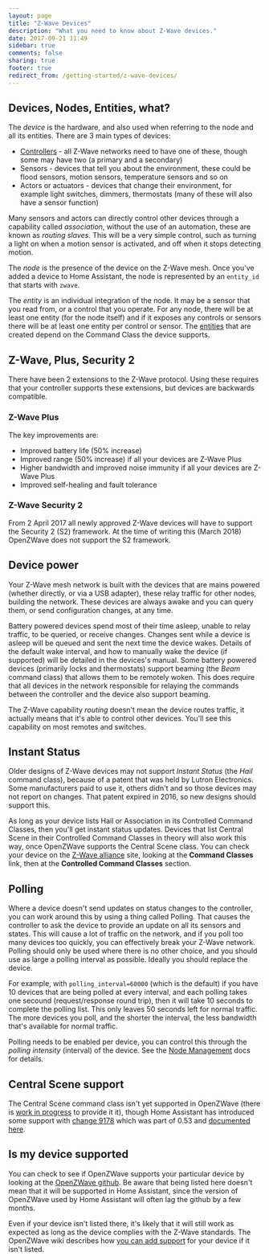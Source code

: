 ```yaml
---
layout: page
title: "Z-Wave Devices"
description: "What you need to know about Z-Wave devices."
date: 2017-09-21 11:49
sidebar: true
comments: false
sharing: true
footer: true
redirect_from: /getting-started/z-wave-devices/
---
```


## Devices, Nodes, Entities, what?

The *device* is the hardware, and also used when referring to the node and all its entities. There are 3 main types of devices:

* [Controllers](/docs/z-wave/controllers) - all Z-Wave networks need to have one of these, though some may have two (a primary and a secondary)
* Sensors - devices that tell you about the environment, these could be flood sensors, motion sensors, temperature sensors and so on
* Actors or actuators - devices that change their environment, for example light switches, dimmers, thermostats (many of these will also have a sensor function)

Many sensors and actors can directly control other devices through a capability called *association*, without the use of an automation, these are known as *routing slaves*. This will be a very simple control, such as turning a light on when a motion sensor is activated, and off when it stops detecting motion.

The *node* is the presence of the device on the Z-Wave mesh. Once you've added a device to Home Assistant, the node is represented by an `entity_id` that starts with `zwave`.

The *entity* is an individual integration of the node. It may be a sensor that you read from, or a control that you operate. For any node, there will be at least one entity (for the node itself) and if it exposes any controls or sensors there will be at least one entity per control or sensor. The [entities](/docs/z-wave/entities) that are created depend on the Command Class the device supports.

## Z-Wave, Plus, Security 2

There have been 2 extensions to the Z-Wave protocol. Using these requires that your controller supports these extensions, but devices are backwards compatible.

### Z-Wave Plus

The key improvements are:

* Improved battery life (50% increase)
* Improved range (50% increase) if all your devices are Z-Wave Plus
* Higher bandwidth and improved noise immunity if all your devices are Z-Wave Plus
* Improved self-healing and fault tolerance

### Z-Wave Security 2

From 2 April 2017 all newly approved Z-Wave devices will have to support the Security 2 (S2) framework. At the time of writing this (March 2018) OpenZWave does not support the S2 framework.

## Device power

Your Z-Wave mesh network is built with the devices that are mains powered (whether directly, or via a USB adapter), these relay traffic for other nodes, building the network. These devices are always awake and you can query them, or send configuration changes, at any time.

Battery powered devices spend most of their time asleep, unable to relay traffic, to be queried, or receive changes. Changes sent while a device is asleep will be queued and sent the next time the device wakes. Details of the default wake interval, and how to manually wake the device (if supported) will be detailed in the devices's manual. Some battery powered devices (primarily locks and thermostats) support beaming (the *Beam* command class) that allows them to be remotely woken. This does require that all devices in the network responsible for relaying the commands between the controller and the device also support beaming.

<div class='note'>

The Z-Wave capability *routing* doesn't mean the device routes traffic, it actually means that it's able to control other devices. You'll see this capability on most remotes and switches.

</div>

## Instant Status

Older designs of Z-Wave devices may not support *Instant Status* (the *Hail* command class), because of a patent that was held by Lutron Electronics. Some manufacturers paid to use it, others didn't and so those devices may not report on changes. That patent expired in 2016, so new designs should support this.

As long as your device lists Hail or Association in its Controlled Command Classes, then you'll get instant status updates. Devices that list Central Scene in their Controlled Command Classes in theory will also work this way, once OpenZWave supports the Central Scene class. You can check your device on the [Z-Wave alliance](https://products.z-wavealliance.org/) site, looking at the **Command Classes** link, then at the **Controlled Command Classes** section.

## Polling

Where a device doesn't send updates on status changes to the controller, you can work around this by using a thing called Polling. That causes the controller to ask the device to provide an update on all its sensors and states. This will cause a lot of traffic on the network, and if you poll too many devices too quickly, you can effectively break your Z-Wave network. Polling should only be used where there is no other choice, and you should use as large a polling interval as possible. Ideally you should replace the device.

For example, with `polling_interval=60000` (which is the default) if you have 10 devices that are being polled at every interval, and each polling takes one secound (request/response round trip), then it will take 10 seconds to complete the polling list. This only leaves 50 seconds left for normal traffic. The more devices you poll, and the shorter the interval, the less bandwidth that's available for normal traffic.

Polling needs to be enabled per device, you can control this through the *polling intensity* (interval) of the device. See the [Node Management](/docs/z-wave/control-panel#z-wave-node-management) docs for details.

## Central Scene support

The Central Scene command class isn't yet supported in OpenZWave (there is [work in progress](https://github.com/OpenZWave/open-zwave/pull/1125) to provide it it), though Home Assistant has introduced some support with [change 9178](https://github.com/home-assistant/home-assistant/pull/9178) which was part of 0.53 and [documented here](/docs/z-wave/device-specific/#homeseer-switches).

## Is my device supported

You can check to see if OpenZWave supports your particular device by looking at the [OpenZWave github](https://github.com/OpenZWave/open-zwave/tree/master/config). Be aware that being listed here doesn't mean that it will be supported in Home Assistant, since the version of OpenZWave used by Home Assistant will often lag the github by a few months.

Even if your device isn't listed there, it's likely that it will still work as expected as long as the device complies with the Z-Wave standards. The OpenZWave wiki describes how [you can add support](https://github.com/OpenZWave/open-zwave/wiki/Adding-Devices) for your device if it isn't listed.
